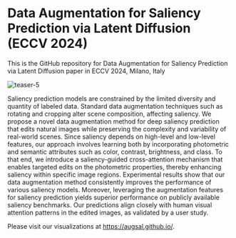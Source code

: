 # Data Augmentation for Saliency Prediction via Latent Diffusion (ECCV 2024)
This is the GitHub repository for Data Augmentation for Saliency Prediction via Latent Diffusion paper in ECCV 2024, Milano, Italy

![teaser-5](https://github.com/user-attachments/assets/f0228a97-f1f8-4d09-a687-b4887abe7ee3)


Saliency prediction models are constrained by the limited diversity and quantity of labeled data. Standard data augmentation techniques such as rotating and cropping alter scene composition, affecting saliency. We propose a novel data augmentation method for deep saliency prediction that edits natural images while preserving the complexity and variability of real-world scenes. Since saliency depends on high-level and low-level features, our approach involves learning both by incorporating photometric and semantic attributes such as color, contrast, brightness, and class. To that end, we introduce a saliency-guided cross-attention mechanism that enables targeted edits on the photometric properties, thereby enhancing saliency within specific image regions. Experimental results show that our data augmentation method consistently improves the performance of various saliency models. Moreover, leveraging the augmentation features for saliency prediction yields superior performance on publicly available saliency benchmarks. Our predictions align closely with human visual attention patterns in the edited images, as validated by a user study. 

Please visit our visualizations at https://augsal.github.io/.
